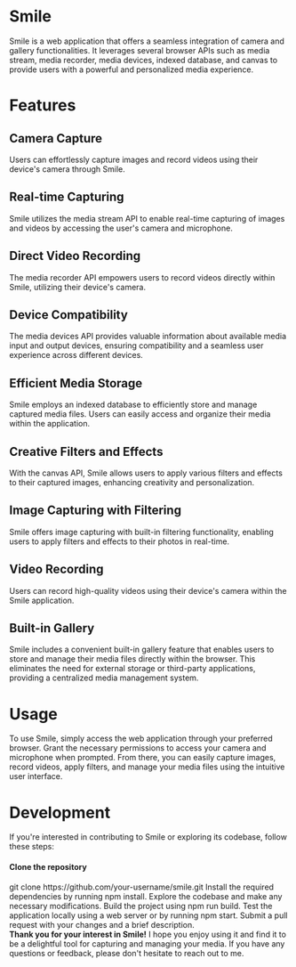 <h1>Smile</h1>
Smile is a web application that offers a seamless integration of camera and gallery functionalities. It leverages several browser APIs such as media stream, media recorder, media devices, indexed database, and canvas to provide users with a powerful and personalized media experience.

<h1>Features</h1>
<h2>Camera Capture</h2> Users can effortlessly capture images and record videos using their device's camera through Smile.
<h2>Real-time Capturing</h2> Smile utilizes the media stream API to enable real-time capturing of images and videos by accessing the user's camera and microphone.
<h2>Direct Video Recording</h2> The media recorder API empowers users to record videos directly within Smile, utilizing their device's camera.
<h2>Device Compatibility</h2> The media devices API provides valuable information about available media input and output devices, ensuring compatibility and a seamless user experience across different devices.
<h2>Efficient Media Storage</h2> Smile employs an indexed database to efficiently store and manage captured media files. Users can easily access and organize their media within the application.
<h2>Creative Filters and Effects</h2> With the canvas API, Smile allows users to apply various filters and effects to their captured images, enhancing creativity and personalization.
<h2>Image Capturing with Filtering</h2> Smile offers image capturing with built-in filtering functionality, enabling users to apply filters and effects to their photos in real-time.
<h2>Video Recording</h2> Users can record high-quality videos using their device's camera within the Smile application.
<h2>Built-in Gallery</h2> Smile includes a convenient built-in gallery feature that enables users to store and manage their media files directly within the browser. This eliminates the need for external storage or third-party applications, providing a centralized media management system.

<h1>Usage</h1>
To use Smile, simply access the web application through your preferred browser. Grant the necessary permissions to access your camera and microphone when prompted. From there, you can easily capture images, record videos, apply filters, and manage your media files using the intuitive user interface.

<h1>Development</h1>
If you're interested in contributing to Smile or exploring its codebase, follow these steps:

<h4>Clone the repository</h4> git clone https://github.com/your-username/smile.git
Install the required dependencies by running npm install.
Explore the codebase and make any necessary modifications.
Build the project using npm run build.
Test the application locally using a web server or by running npm start.
Submit a pull request with your changes and a brief description.


<br>
<b>Thank you for your interest in Smile!</b> I hope you enjoy using it and find it to be a delightful tool for capturing and managing your media. If you have any questions or feedback, please don't hesitate to reach out to me.
